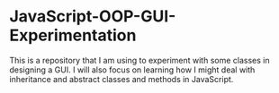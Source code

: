 # JavaScript-OOP-GUI-Experimentation
This is a repository that I am using to experiment with some classes in designing a GUI. I will also focus on learning how I might deal with inheritance and abstract classes and methods in JavaScript.
